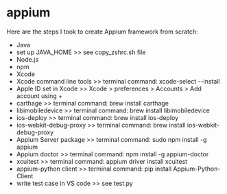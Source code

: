 # appium

Here are the steps I took to create Appium framework from scratch:
- Java
- set up JAVA_HOME >> see copy_zshrc.sh file
- Node.js
- npm
- Xcode
- Xcode command line tools >>
    terminal command: xcode-select --install
- Apple ID set in Xcode >> Xcode > preferences > Accounts > Add account using +
- carthage >>
    terminal command: brew install carthage
- libimobiledevice >>
    terminal command: brew install libimobiledevice
- ios-deploy >>
    terminal command: brew install ios-deploy
- ios-webkit-debug-proxy >>
    terminal command: brew install ios-webkit-debug-proxy
- Appium Server package >>
    terminal command: sudo npm install -g appium
- Appium doctor >>
    terminal command: npm install -g appium-doctor
- xcuitest >>
    terminal command: appium driver install xcuitest
- appium-python client >>
    terminal command: pip install Appium-Python-Client
- write test case in VS code >> see test.py
